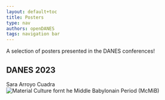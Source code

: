 ```yaml
---
layout: default+toc
title: Posters
type: nav
authors: openDANES
tags: navigation bar
---
```


A selection of posters presented in the DANES conferences!

## DANES 2023
Sara Arroyo Cuadra ![Material Culture fornt he Middle Babylonain Period (McMiB)](../images/posters/McMiB_Sara.png)